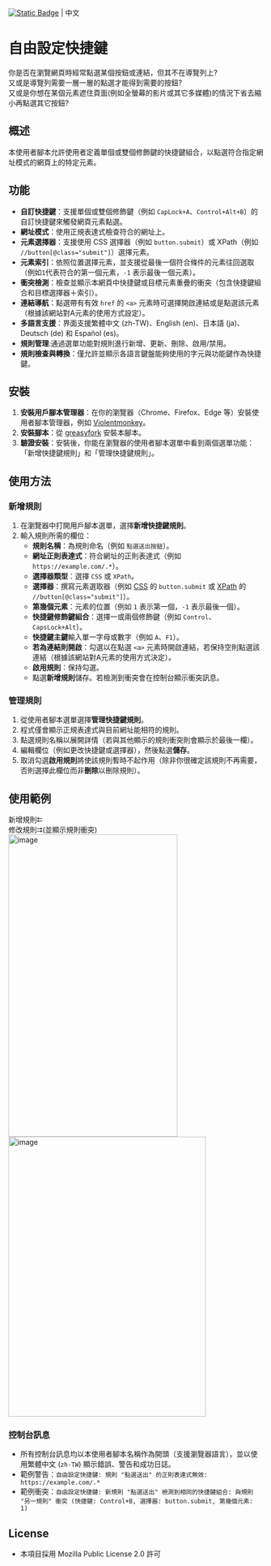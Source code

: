 [![Static Badge](https://img.shields.io/badge/lang-en-red)](https://github.com/Max46656/EverythingInGreasyFork/blob/main/%E7%9C%81%E5%8A%9B/Freely%20Set%20Shortcuts/README.md) | 中文
# 自由設定快捷鍵

你是否在瀏覽網頁時經常點選某個按鈕或連結，但其不在導覽列上?  
又或是導覽列需要一層一層的點選才能得到需要的按鈕?  
又或是你想在某個元素遮住頁面(例如全螢幕的影片或其它多媒體)的情況下省去縮小再點選其它按鈕?

## 概述
本使用者腳本允許使用者定義單個或雙個修飾鍵的快捷鍵組合，以點選符合指定網址模式的網頁上的特定元素。  
## 功能

- **自訂快捷鍵**：支援單個或雙個修飾鍵（例如 `CapLock+A`、`Control+Alt+B`）的自訂快捷鍵來觸發網頁元素點選。
- **網址模式**：使用正規表達式檢查符合的網址上。
- **元素選擇器**：支援使用 CSS 選擇器（例如 `button.submit`）或 XPath（例如 `//button[@class="submit"]`）選擇元素。
- **元素索引**：依照位置選擇元素，並支援從最後一個符合條件的元素往回選取（例如`1`代表符合的第一個元素，`-1` 表示最後一個元素）。
- **衝突檢測**：檢查並顯示本網頁中快捷鍵或目標元素重疊的衝突（包含快捷鍵組合和目標選擇器＋索引）。
- **連結導航**：點選帶有有效 `href` 的 `<a>` 元素時可選擇開啟連結或是點選該元素（根據該網站對A元素的使用方式設定）。
- **多語言支援**：界面支援繁體中文 (zh-TW)、English (en)、日本語 (ja)、Deutsch (de) 和 Español (es)。
- **規則管理**:通過選單功能對規則進行新增、更新、刪除、啟用/禁用。
- **規則檢查與轉換**：僅允許並顯示各語言鍵盤能夠使用的字元與功能鍵作為快捷鍵。

## 安裝
1. **安裝用戶腳本管理器**：在你的瀏覽器（Chrome、Firefox、Edge 等）安裝使用者腳本管理器，例如 [Violentmonkey](https://violentmonkey.github.io)。
2. **安裝腳本**：從 [greasyfork](https://greasyfork.org/zh-TW/scripts/542829-%E8%87%AA%E7%94%B1%E8%A8%AD%E5%AE%9A%E5%BF%AB%E6%8D%B7%E9%8D%B5) 安裝本腳本。
3. **驗證安裝**：安裝後，你能在瀏覽器的使用者腳本選單中看到兩個選單功能：「新增快捷鍵規則」和「管理快捷鍵規則」。

## 使用方法

### 新增規則
1. 在瀏覽器中打開用戶腳本選單，選擇**新增快捷鍵規則**。
2. 輸入規則所需的欄位：
   - **規則名稱**：為規則命名（例如 `點選送出按鈕`）。
   - **網址正則表達式**：符合網址的正則表達式（例如 `https://example.com/.*`）。
   - **選擇器類型**：選擇 `CSS` 或 `XPath`。
   - **選擇器**：撰寫元素選取器（例如 [CSS](https://developer.mozilla.org/zh-TW/docs/Web/CSS/CSS_selectors) 的 `button.submit` 或 [XPath](https://developer.mozilla.org/zh-CN/docs/Web/XML/XPath) 的 `//button[@class="submit"]`）。
   - **第幾個元素**：元素的位置（例如 `1` 表示第一個，`-1` 表示最後一個）。
   - **快捷鍵修飾鍵組合**：選擇一或兩個修飾鍵（例如 `Control`、`CapsLock+Alt`）。
   - **快捷鍵主鍵**輸入單一字母或數字（例如 `A`、`F1`）。
   - **若為連結則開啟**：勾選以在點選 `<a>` 元素時開啟連結，若保持空則點選該連結（根據該網站對A元素的使用方式決定）。
   - **啟用規則**：保持勾選。
   - 點選**新增規則**儲存。若檢測到衝突會在控制台顯示衝突訊息。

### 管理規則
1. 從使用者腳本選單選擇**管理快捷鍵規則**。
2. 程式僅會顯示正規表達式與目前網址能相符的規則。
3. 點選規則名稱以展開詳情（若與其他顯示的規則衝突則會顯示於最後一欄）。
4. 編輯欄位（例如更改快捷鍵或選擇器），然後點選**儲存**。
5. 取消勾選**啟用規則**將使該規則暫時不起作用（除非你很確定該規則不再需要，否則選擇此欄位而非**刪除**以刪除規則）。

## 使用範例
新增規則⮄  
修改規則⮆(並顯示規則衝突)  
<img width="334" height="596" alt="image" src="https://github.com/user-attachments/assets/bd5b51fd-5872-461b-b77e-c71cf78e400d" /><img width="390" height="552" alt="image" src="https://github.com/user-attachments/assets/1c5883c5-4741-4858-b0de-807a836936be" />

### 控制台訊息

- 所有控制台訊息均以本使用者腳本名稱作為開頭（支援瀏覽器語言），並以使用繁體中文 (`zh-TW`) 顯示錯誤、警告和成功日誌。
- 範例警告：`自由設定快捷鍵: 規則 "點選送出" 的正則表達式無效: https://example.com/.*`
- 範例衝突：`自由設定快捷鍵: 新規則 "點選送出" 檢測到相同的快捷鍵組合: 與規則 "另一規則" 衝突 (快捷鍵: Control+B, 選擇器: button.submit, 第幾個元素: 1)`

## License
- 本項目採用 Mozilla Public License 2.0 許可
